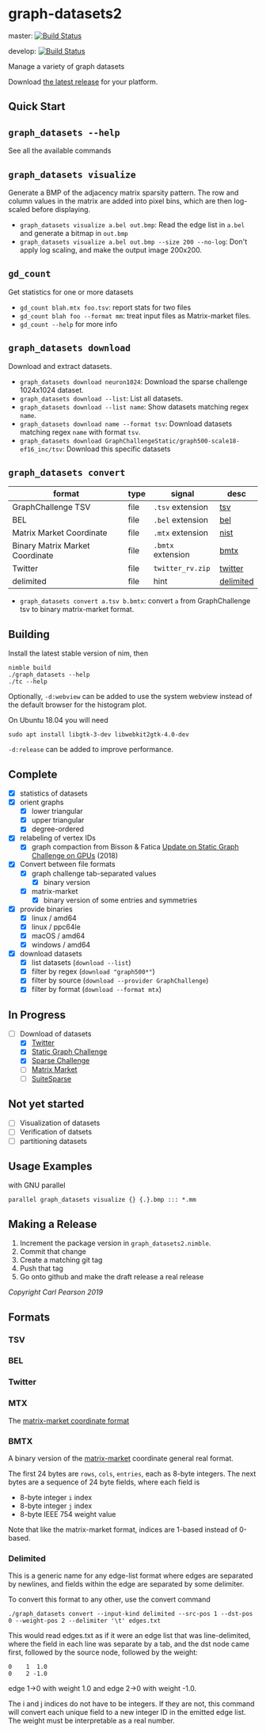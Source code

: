# graph-datasets2

master: [![Build Status](https://travis-ci.org/cwpearson/graph-datasets2.svg?branch=master)](https://travis-ci.org/cwpearson/graph-datasets2)

develop: [![Build Status](https://travis-ci.org/cwpearson/graph-datasets2.svg?branch=develop)](https://travis-ci.org/cwpearson/graph-datasets2)

Manage a variety of graph datasets

Download [the latest release](https://github.com/cwpearson/graph-datasets2/releases/latest) for your platform.

## Quick Start

## `graph_datasets --help`

See all the available commands

## `graph_datasets visualize`

Generate a BMP of the adjacency matrix sparsity pattern.
The row and column values in the matrix are added into pixel bins, which are then log-scaled before displaying.

* `graph_datasets visualize a.bel out.bmp`: Read the edge list in `a.bel` and generate a bitmap in `out.bmp`
* `graph_datasets visualize a.bel out.bmp --size 200 --no-log`: Don't apply log scaling, and make the output image 200x200.

## `gd_count`

Get statistics for one or more datasets

* `gd_count blah.mtx foo.tsv`: report stats for two files
* `gd_count blah foo --format mm`: treat input files as Matrix-market files.
* `gd_count --help` for more info


## `graph_datasets download`

Download and extract datasets.

* `graph_datasets download neuron1024`: Download the sparse challenge 1024x1024 dataset.
* `graph_datasets download --list`: List all datasets.
* `graph_datasets download --list name`: Show datasets matching regex `name`.
* `graph_datasets download name --format tsv`: Download datasets matching regex `name` with format `tsv`.
* `graph_datasets download GraphChallengeStatic/graph500-scale18-ef16_inc/tsv`: Download this specific datasets


## `graph_datasets convert`

| format | type | signal | desc |
|-|-|-|-|
| GraphChallenge TSV | file | `.tsv` extension | [tsv](https://github.com/cwpearson/graph-datasets2#tsv) |
| BEL | file | `.bel` extension | [bel](https://github.com/cwpearson/graph-datasets2#bel)
| Matrix Market Coordinate | file | `.mtx` extension | [nist](https://math.nist.gov/MatrixMarket/formats.html)
| Binary Matrix Market Coordinate | file | `.bmtx` extension | [bmtx](https://github.com/cwpearson/graph-datasets2#bmtx)
| Twitter | file | `twitter_rv.zip` | [twitter](https://github.com/cwpearson/graph-datasets2#twitter)
| delimited | file | hint | [delimited](https://github.com/cwpearson/graph-datasets2#delimited)

* `graph_datasets convert a.tsv b.bmtx`: convert `a` from GraphChallenge tsv to binary matrix-market format.



## Building

Install the latest stable version of nim, then

```
nimble build
./graph_datasets --help
./tc --help
```

Optionally, `-d:webview` can be added to use the system webview instead of the default browser for the histogram plot.

On Ubuntu 18.04 you will need
```
sudo apt install libgtk-3-dev libwebkit2gtk-4.0-dev
```

`-d:release` can be added to improve performance.

## Complete

- [x] statistics of datasets
- [x] orient graphs
  - [x] lower triangular
  - [x] upper triangular
  - [x] degree-ordered
- [x] relabeling of vertex IDs
  - [x] graph compaction from Bisson & Fatica [Update on Static Graph Challenge on GPUs](https://ieeexplore.ieee.org/stamp/stamp.jsp?tp=&arnumber=8547514) (2018)
- [x] Convert between file formats
  - [x] graph challenge tab-separated values
    - [x] binary version
  - [x] matrix-market
    - [x] binary version of some entries and symmetries
- [x] provide binaries
  - [x] linux / amd64
  - [x] linux / ppc64le
  - [x] macOS / amd64
  - [x] windows / amd64
- [x] download datasets
  - [x] list datasets (`download --list`)
  - [x] filter by regex (`download "graph500*"`)
  - [x] filter by source (`download --provider GraphChallenge`)
  - [x] filter by format (`download --format mtx`)

## In Progress

- [ ] Download of datasets
    - [x] [Twitter](http://an.kaist.ac.kr/traces/WWW2010.html)
    - [x] [Static Graph Challenge](https://graphchallenge.mit.edu/data-sets)
    - [x] [Sparse Challenge](https://graphchallenge.mit.edu/data-sets)
    - [ ] [Matrix Market](https://math.nist.gov/MatrixMarket/browse.html)
    - [ ] [SuiteSparse](https://sparse.tamu.edu/)

## Not yet started
- [ ] Visualization of datasets
- [ ] Verification of datsets
- [ ] partitioning datasets

## Usage Examples

with GNU parallel
```
parallel graph_datasets visualize {} {.}.bmp ::: *.mm
```



## Making a Release

1. Increment the package version in `graph_datasets2.nimble`.
2. Commit that change
3. Create a matching git tag
4. Push that tag
5. Go onto github and make the draft release a real release

*Copyright Carl Pearson 2019*

## Formats

### TSV

### BEL

### Twitter

### MTX

The [matrix-market coordinate format](https://math.nist.gov/MatrixMarket/formats.html)

### BMTX

A binary version of the [matrix-market](https://math.nist.gov/MatrixMarket/formats.html) coordinate general real format.

The first 24 bytes are `rows`, `cols`, `entries`, each as 8-byte integers.
The next bytes are a sequence of 24 byte fields, where each field is
* 8-byte integer `i` index
* 8-byte integer `j` index
* 8-byte IEEE 754 weight value

Note that like the matrix-market format, indices are 1-based instead of 0-based.

### Delimited

This is a generic name for any edge-list format where edges are separated by newlines, and fields within the edge are separated by some delimiter.

To convert this format to any other, use the convert command

```
./graph_datasets convert --input-kind delimited --src-pos 1 --dst-pos 0 --weight-pos 2 --delimiter '\t' edges.txt
```

This would read edges.txt as if it were an edge list that was line-delimited, where the field in each line was separate by a tab, and the dst node came first, followed by the source node, followed by the weight:

```
0    1  1.0
0    2 -1.0
```
edge 1->0 with weight 1.0 and edge 2->0 with weight -1.0.

The i and j indices do not have to be integers.
If they are not, this command will convert each unique field to a new integer ID in the emitted edge list.
The weight must be interpretable as a real number.
